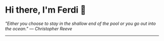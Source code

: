 <h1>Hi there, I'm Ferdi 👋</h1>

<p><em>
  "Either you choose to stay in the shallow end of the pool or you go out into the ocean." — Christopher Reeve
</em></p>

---
